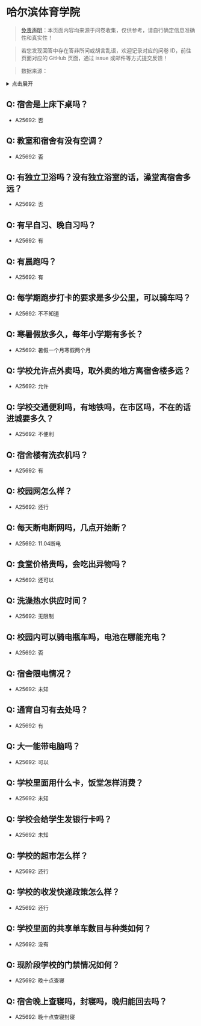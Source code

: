 # 哈尔滨体育学院

> [免责声明](https://colleges.chat/#_3)：本页面内容均来源于问卷收集，仅供参考，请自行确定信息准确性和真实性！

> 若您发现回答中存在答非所问或胡言乱语，欢迎记录对应的问卷 ID，前往页面对应的 GitHub 页面，通过 issue 或邮件等方式提交反馈！

> 数据来源：

<details><summary>点击展开</summary>
<ul>
<li>A25692: syt060526@icloud.com (2024 年 07 月)</li>
</ul>
</details>

## Q: 宿舍是上床下桌吗？

- A25692: 否

## Q: 教室和宿舍有没有空调？

- A25692: 否

## Q: 有独立卫浴吗？没有独立浴室的话，澡堂离宿舍多远？

- A25692: 否

## Q: 有早自习、晚自习吗？

- A25692: 有

## Q: 有晨跑吗？

- A25692: 有

## Q: 每学期跑步打卡的要求是多少公里，可以骑车吗？

- A25692: 不不知道

## Q: 寒暑假放多久，每年小学期有多长？

- A25692: 暑假一个月寒假两个月

## Q: 学校允许点外卖吗，取外卖的地方离宿舍楼多远？

- A25692: 允许

## Q: 学校交通便利吗，有地铁吗，在市区吗，不在的话进城要多久？

- A25692: 不便利

## Q: 宿舍楼有洗衣机吗？

- A25692: 有

## Q: 校园网怎么样？

- A25692: 还行

## Q: 每天断电断网吗，几点开始断？

- A25692: 11.04断电

## Q: 食堂价格贵吗，会吃出异物吗？

- A25692: 还可以

## Q: 洗澡热水供应时间？

- A25692: 无限制

## Q: 校园内可以骑电瓶车吗，电池在哪能充电？

- A25692: 否

## Q: 宿舍限电情况？

- A25692: 未知

## Q: 通宵自习有去处吗？

- A25692: 有

## Q: 大一能带电脑吗？

- A25692: 可以

## Q: 学校里面用什么卡，饭堂怎样消费？

- A25692: 未知

## Q: 学校会给学生发银行卡吗？

- A25692: 未知

## Q: 学校的超市怎么样？

- A25692: 还行

## Q: 学校的收发快递政策怎么样？

- A25692: 还行

## Q: 学校里面的共享单车数目与种类如何？

- A25692: 没有

## Q: 现阶段学校的门禁情况如何？

- A25692: 晚十点查寝

## Q: 宿舍晚上查寝吗，封寝吗，晚归能回去吗？

- A25692: 晚十点查寝封寝

